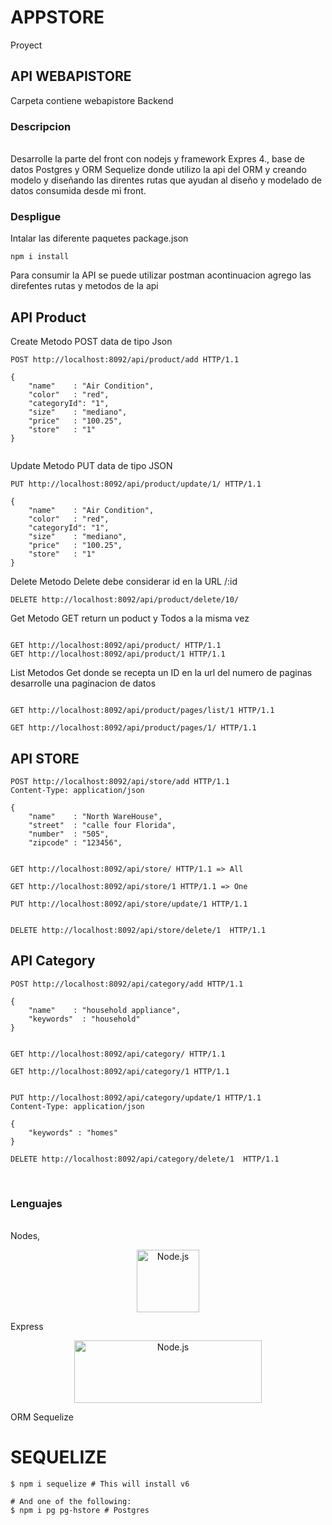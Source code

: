 # APPSTORE

Proyect 

## API WEBAPISTORE

Carpeta contiene webapistore Backend

### Descripcion

</br>
Desarrolle la parte del front con nodejs y framework Expres 4., base de datos Postgres y ORM Sequelize donde utilizo la api del ORM y creando modelo y diseñando las direntes rutas que ayudan al diseño y modelado de datos consumida desde mi front.
</br>

### Despligue

Intalar las diferente paquetes package.json

````
npm i install 
````

Para consumir la API se puede utilizar postman acontinuacion agrego las direfentes rutas y metodos de la api

## API Product

Create Metodo POST data de tipo Json

````
POST http://localhost:8092/api/product/add HTTP/1.1

{
    "name"    : "Air Condition",
    "color"   : "red",
    "categoryId": "1",
    "size"    : "mediano",
    "price"   : "100.25",
    "store"   : "1"
}


````

Update Metodo PUT data de tipo JSON

````
PUT http://localhost:8092/api/product/update/1/ HTTP/1.1

{
    "name"    : "Air Condition",
    "color"   : "red",
    "categoryId": "1",
    "size"    : "mediano",
    "price"   : "100.25",
    "store"   : "1"
}

````

Delete Metodo Delete debe considerar id en la URL /:id

````
DELETE http://localhost:8092/api/product/delete/10/
````

Get Metodo GET return un poduct y Todos a la misma vez

````` 

GET http://localhost:8092/api/product/ HTTP/1.1
GET http://localhost:8092/api/product/1 HTTP/1.1

``````


List  Metodos Get donde se recepta un ID en la url del numero de paginas desarrolle una paginacion de datos 

``````

GET http://localhost:8092/api/product/pages/list/1 HTTP/1.1

GET http://localhost:8092/api/product/pages/1/ HTTP/1.1

``````

## API STORE


````
POST http://localhost:8092/api/store/add HTTP/1.1
Content-Type: application/json

{
    "name"    : "North WareHouse",
    "street"  : "calle four Florida",
    "number"  : "505",
    "zipcode" : "123456",
   
`````

`````
GET http://localhost:8092/api/store/ HTTP/1.1 => All

GET http://localhost:8092/api/store/1 HTTP/1.1 => One
``````

````
PUT http://localhost:8092/api/store/update/1 HTTP/1.1

````

````

DELETE http://localhost:8092/api/store/delete/1  HTTP/1.1
````


## API Category

````
POST http://localhost:8092/api/category/add HTTP/1.1

{
    "name"    : "household appliance",
    "keywords"  : "household"   
}
````
````

GET http://localhost:8092/api/category/ HTTP/1.1

GET http://localhost:8092/api/category/1 HTTP/1.1
````

````

PUT http://localhost:8092/api/category/update/1 HTTP/1.1
Content-Type: application/json

{
    "keywords" : "homes"
}
````

````
DELETE http://localhost:8092/api/category/delete/1  HTTP/1.1
````

</br>

### Lenguajes

</br>
Nodes, </br> 
<p align="center">
  <a href="https://nodejs.org/">
    <img
      alt="Node.js"
      src="https://nodejs.org/static/images/logo-light.svg"
      width="100"
      height="100"
    />
  </a>
</p>
Express

<p align="center">
<img
      alt="Node.js"
      src="https://i.cloudup.com/zfY6lL7eFa-3000x3000.png"
      width="300"
      height="100"
    />
</p>

ORM Sequelize </br>
# SEQUELIZE
````
$ npm i sequelize # This will install v6

# And one of the following:
$ npm i pg pg-hstore # Postgres
````

</br>


